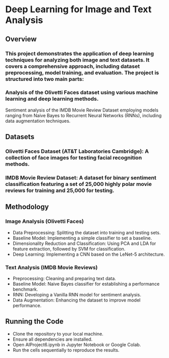 # Deep Learning for Image and Text Analysis
## Overview

### This project demonstrates the application of deep learning techniques for analyzing both image and text datasets. It covers a comprehensive approach, including dataset preprocessing, model training, and evaluation. The project is structured into two main parts:

### Analysis of the Olivetti Faces dataset using various machine learning and deep learning methods.
Sentiment analysis of the IMDB Movie Review Dataset employing models ranging from Naive Bayes to Recurrent Neural Networks (RNNs), including data augmentation techniques.

## Datasets

### Olivetti Faces Dataset (AT&T Laboratories Cambridge): A collection of face images for testing facial recognition methods.
### IMDB Movie Review Dataset: A dataset for binary sentiment classification featuring a set of 25,000 highly polar movie reviews for training and 25,000 for testing.

## Methodology

### Image Analysis (Olivetti Faces)
- Data Preprocessing: Splitting the dataset into training and testing sets.
- Baseline Model: Implementing a simple classifier to set a baseline.
- Dimensionality Reduction and Classification: Using PCA and LDA for feature extraction, followed by SVM for classification.
- Deep Learning: Implementing a CNN based on the LeNet-5 architecture.
### Text Analysis (IMDB Movie Reviews)
- Preprocessing: Cleaning and preparing text data.
- Baseline Model: Naive Bayes classifier for establishing a performance benchmark.
- RNN: Developing a Vanilla RNN model for sentiment analysis.
- Data Augmentation: Enhancing the dataset to improve model performance.


## Running the Code

- Clone the repository to your local machine.
- Ensure all dependencies are installed.
- Open AIProject6.ipynb in Jupyter Notebook or Google Colab.
- Run the cells sequentially to reproduce the results.
